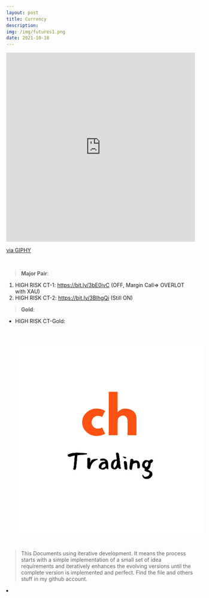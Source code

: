```yaml
---
layout: post
title: Currency
description: 
img: /img/futures1.png
date: 2021-10-18
---
```



<div style="width:100%;height:0;padding-bottom:100%;position:relative;"><iframe src="https://giphy.com/embed/iYTXFJofI7I987H92k" width="100%" height="100%" style="position:absolute" frameBorder="0" class="giphy-embed" allowFullScreen></iframe></div><p><a href="https://giphy.com/gifs/stocks-stockmarket-graphs-iYTXFJofI7I987H92k">via GIPHY</a></p>

<Br>


> **Major Pair**: 
  1. HIGH RISK CT-1: https://bit.ly/3bE0jvC (OFF, Margin Call=> OVERLOT with XAU) 
  2. HIGH RISK CT-2: https://bit.ly/3BIhgQi (Still ON)
  
  
> **Gold**: 
  * HIGH RISK CT-Gold:
 
  
  

<Br>
  
<img class="col one right" src="/img/chtrading2.png" style="padding:25px">

<Br>

> This Documents using iterative development. It means the process starts with a simple implementation of a small set of idea requirements and iteratively enhances the evolving versions until the complete version is implemented and perfect.
> Find the file and others stuff in my github account.


<li>
<a id="icon" href="https://github.com/ch-trading" target="_blank"><i class="fa fa-github fa-fw fa-2x"></i></a>
</li>

